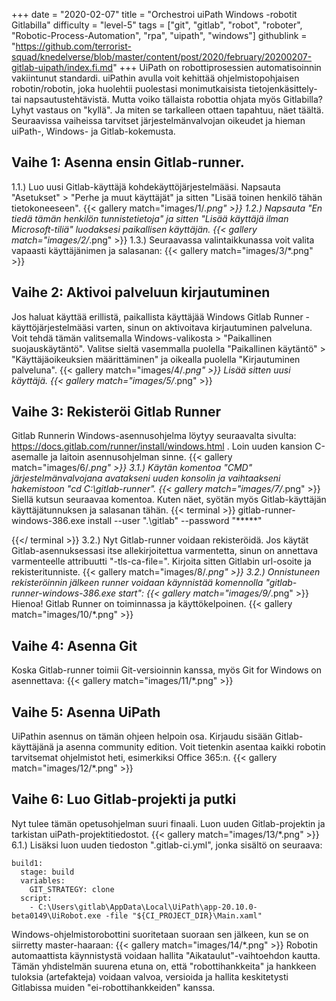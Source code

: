 +++
date = "2020-02-07"
title = "Orchestroi uiPath Windows -robotit Gitlabilla"
difficulty = "level-5"
tags = ["git", "gitlab", "robot", "roboter", "Robotic-Process-Automation", "rpa", "uipath", "windows"]
githublink = "https://github.com/terrorist-squad/knedelverse/blob/master/content/post/2020/february/20200207-gitlab-uipath/index.fi.md"
+++
UiPath on robottiprosessien automatisoinnin vakiintunut standardi. uiPathin avulla voit kehittää ohjelmistopohjaisen robotin/robotin, joka huolehtii puolestasi monimutkaisista tietojenkäsittely- tai napsautustehtävistä. Mutta voiko tällaista robottia ohjata myös Gitlabilla?Lyhyt vastaus on "kyllä". Ja miten se tarkalleen ottaen tapahtuu, näet täältä. Seuraavissa vaiheissa tarvitset järjestelmänvalvojan oikeudet ja hieman uiPath-, Windows- ja Gitlab-kokemusta.
## Vaihe 1: Asenna ensin Gitlab-runner.
1.1.) Luo uusi Gitlab-käyttäjä kohdekäyttöjärjestelmääsi. Napsauta "Asetukset" > "Perhe ja muut käyttäjät" ja sitten "Lisää toinen henkilö tähän tietokoneeseen".
{{< gallery match="images/1/*.png" >}}
1.2.) Napsauta "En tiedä tämän henkilön tunnistetietoja" ja sitten "Lisää käyttäjä ilman Microsoft-tiliä" luodaksesi paikallisen käyttäjän.
{{< gallery match="images/2/*.png" >}}
1.3.) Seuraavassa valintaikkunassa voit valita vapaasti käyttäjänimen ja salasanan:
{{< gallery match="images/3/*.png" >}}

## Vaihe 2: Aktivoi palveluun kirjautuminen
Jos haluat käyttää erillistä, paikallista käyttäjää Windows Gitlab Runner -käyttöjärjestelmääsi varten, sinun on aktivoitava kirjautuminen palveluna. Voit tehdä tämän valitsemalla Windows-valikosta > "Paikallinen suojauskäytäntö". Valitse sieltä vasemmalla puolella "Paikallinen käytäntö" > "Käyttäjäoikeuksien määrittäminen" ja oikealla puolella "Kirjautuminen palveluna".
{{< gallery match="images/4/*.png" >}}
Lisää sitten uusi käyttäjä.
{{< gallery match="images/5/*.png" >}}

## Vaihe 3: Rekisteröi Gitlab Runner
Gitlab Runnerin Windows-asennusohjelma löytyy seuraavalta sivulta: https://docs.gitlab.com/runner/install/windows.html . Loin uuden kansion C-asemalle ja laitoin asennusohjelman sinne.
{{< gallery match="images/6/*.png" >}}
3.1.) Käytän komentoa "CMD" järjestelmänvalvojana avatakseni uuden konsolin ja vaihtaakseni hakemistoon "cd C:\gitlab-runner".
{{< gallery match="images/7/*.png" >}}
Siellä kutsun seuraavaa komentoa. Kuten näet, syötän myös Gitlab-käyttäjän käyttäjätunnuksen ja salasanan tähän.
{{< terminal >}}
gitlab-runner-windows-386.exe install --user ".\gitlab" --password "*****"

{{</ terminal >}}
3.2.) Nyt Gitlab-runner voidaan rekisteröidä. Jos käytät Gitlab-asennuksessasi itse allekirjoitettua varmentetta, sinun on annettava varmenteelle attribuutti "-tls-ca-file=". Kirjoita sitten Gitlabin url-osoite ja rekisteritunniste.
{{< gallery match="images/8/*.png" >}}
3.2.) Onnistuneen rekisteröinnin jälkeen runner voidaan käynnistää komennolla "gitlab-runner-windows-386.exe start":
{{< gallery match="images/9/*.png" >}}
Hienoa! Gitlab Runner on toiminnassa ja käyttökelpoinen.
{{< gallery match="images/10/*.png" >}}

## Vaihe 4: Asenna Git
Koska Gitlab-runner toimii Git-versioinnin kanssa, myös Git for Windows on asennettava:
{{< gallery match="images/11/*.png" >}}

## Vaihe 5: Asenna UiPath
UiPathin asennus on tämän ohjeen helpoin osa. Kirjaudu sisään Gitlab-käyttäjänä ja asenna community edition. Voit tietenkin asentaa kaikki robotin tarvitsemat ohjelmistot heti, esimerkiksi Office 365:n.
{{< gallery match="images/12/*.png" >}}

## Vaihe 6: Luo Gitlab-projekti ja putki
Nyt tulee tämän opetusohjelman suuri finaali. Luon uuden Gitlab-projektin ja tarkistan uiPath-projektitiedostot.
{{< gallery match="images/13/*.png" >}}
6.1.) Lisäksi luon uuden tiedoston ".gitlab-ci.yml", jonka sisältö on seuraava:
```
build1:
  stage: build
  variables:
    GIT_STRATEGY: clone
  script:
    - C:\Users\gitlab\AppData\Local\UiPath\app-20.10.0-beta0149\UiRobot.exe -file "${CI_PROJECT_DIR}\Main.xaml"

```
Windows-ohjelmistorobottini suoritetaan suoraan sen jälkeen, kun se on siirretty master-haaraan:
{{< gallery match="images/14/*.png" >}}
Robotin automaattista käynnistystä voidaan hallita "Aikataulut"-vaihtoehdon kautta. Tämän yhdistelmän suurena etuna on, että "robottihankkeita" ja hankkeen tuloksia (artefakteja) voidaan valvoa, versioida ja hallita keskitetysti Gitlabissa muiden "ei-robottihankkeiden" kanssa.
